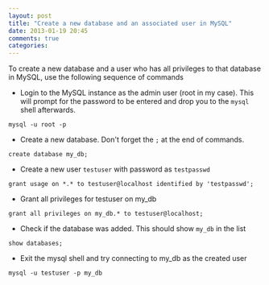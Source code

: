 ```yaml
---
layout: post
title: "Create a new database and an associated user in MySQL"
date: 2013-01-19 20:45
comments: true
categories: 
---
```


To create a new database and a user who has all privileges to that database in
MySQL, use the following sequence of commands

* Login to the MySQL instance as the admin user (root in my case). This will
  prompt for the password to be entered and drop you to the `mysql` shell
  afterwards.
```
mysql -u root -p
```

<!--more-->

* Create a new database. Don't forget the `;` at the end of commands.
```
create database my_db;
```

* Create a new user `testuser` with password as `testpasswd`
```
grant usage on *.* to testuser@localhost identified by 'testpasswd';
```

* Grant all privileges for testuser on my_db
```
grant all privileges on my_db.* to testuser@localhost;
```

* Check if the database was added. This should show `my_db` in the list
```
show databases;
```

* Exit the mysql shell and try connecting to my_db as the created user
```
mysql -u testuser -p my_db
```

